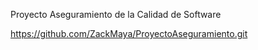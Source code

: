 Proyecto Aseguramiento de la Calidad de Software

https://github.com/ZackMaya/ProyectoAseguramiento.git
